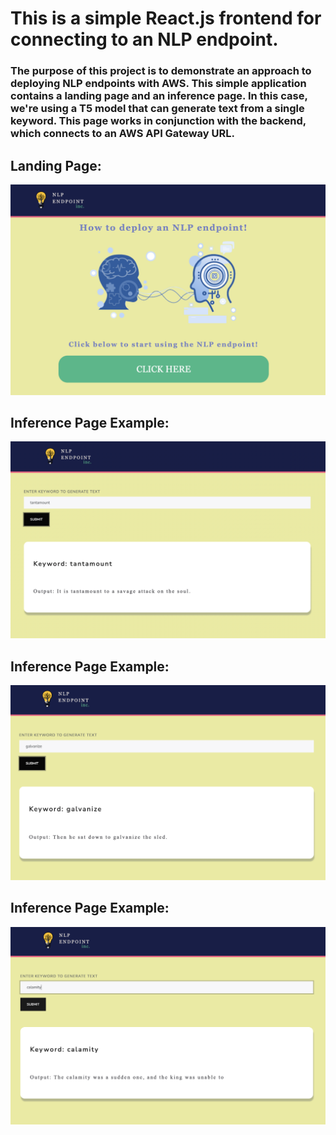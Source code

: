 # This is a simple React.js frontend for connecting to an NLP endpoint. 

### The purpose of this project is to demonstrate an approach to deploying NLP endpoints with AWS. This simple application contains a landing page and an inference page. In this case, we're using a T5 model that can generate text from a single keyword. This page works in conjunction with the backend, which connects to an AWS API Gateway URL.

## Landing Page:

![](https://github.com/s-cafferty-nlp/nlp_endpoint_frontend/blob/main/public/images/nlp_frontend_1.png)

## Inference Page Example:
![](https://github.com/s-cafferty-nlp/nlp_endpoint_frontend/blob/main/public/images/nlp_frontend_5.png)

## Inference Page Example:
![](https://github.com/s-cafferty-nlp/nlp_endpoint_frontend/blob/main/public/images/nlp_frontend_3.png)

## Inference Page Example:
![](https://github.com/s-cafferty-nlp/nlp_endpoint_frontend/blob/main/public/images/nlp_frontend_2.png)
